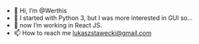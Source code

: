- 👋 Hi, I’m @Werthis
- 👀 I started with Python 3, but I was more interested in GUI so...
- 🌱 now I’m working in React JS.
- 📫 How to reach me lukaszstawecki@gmail.com

<!---
Werthis/Werthis is a ✨ special ✨ repository because its `README.md` (this file) appears on your GitHub profile.
You can click the Preview link to take a look at your changes.
--->
